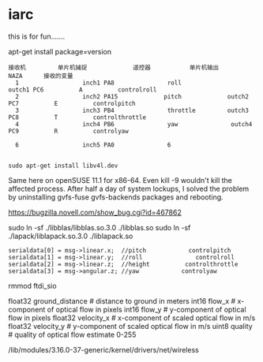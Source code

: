 # iarc
this is for fun.......

apt-get install package=version
   
    接收机         单片机捕捉             遥控器           单片机输出       NAZA      接收的变量      
      1                  inch1 PA8               roll                outch1 PC6          A          controlroll 
      2                  inch2 PA15             pitch             outch2 PC7          E          controlpitch  
      3                  inch3 PB4               throttle         outch3 PC8          T          controlthrottle
      4                  inch4 PB6               yaw               outch4 PC9          R          controlyaw

      6                  inch5 PA0               6


    sudo apt-get install libv4l.dev

Same here on openSUSE 11.1 for x86-64. Even kill -9 wouldn't kill the affected process. After half a day of system lockups, I solved the problem by uninstalling gvfs-fuse gvfs-backends packages and rebooting.

https://bugzilla.novell.com/show_bug.cgi?id=467862

sudo ln -sf ./libblas/libblas.so.3.0 ./libblas.so
sudo ln -sf ./lapack/liblapack.so.3.0 ./liblapack.so
 
    serialdata[0] = msg->linear.x;  //pitch            controlpitch         
    serialdata[1] = msg->linear.y;  //roll               controlroll     
    serialdata[2] = msg->linear.z;  //height          controlthrottle
    serialdata[3] = msg->angular.z; //yaw            controlyaw

    
rmmod ftdi_sio 

float32 ground_distance  # distance to ground in meters
int16   flow_x           # x-component of optical flow in pixels
int16   flow_y           # y-component of optical flow in pixels
float32 velocity_x       # x-component of scaled optical flow in m/s
float32 velocity_y       # y-component of scaled optical flow in m/s
uint8   quality          # quality of optical flow estimate   0-255

/lib/modules/3.16.0-37-generic/kernel/drivers/net/wireless
